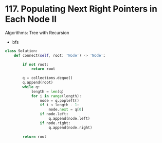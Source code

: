 # 117. Populating Next Right Pointers in Each Node II

Algorithms:
Tree with Recursion
- bfs

```python
class Solution:
    def connect(self, root: 'Node') -> 'Node':
        
        if not root:
            return root
        
        q = collections.deque()
        q.append(root)
        while q:
            length = len(q)
            for i in range(length):
                node = q.popleft()
                if i < length - 1:
                    node.next = q[0]
                if node.left:
                    q.append(node.left)
                if node.right:
                    q.append(node.right)
                    
        return root
                
```


